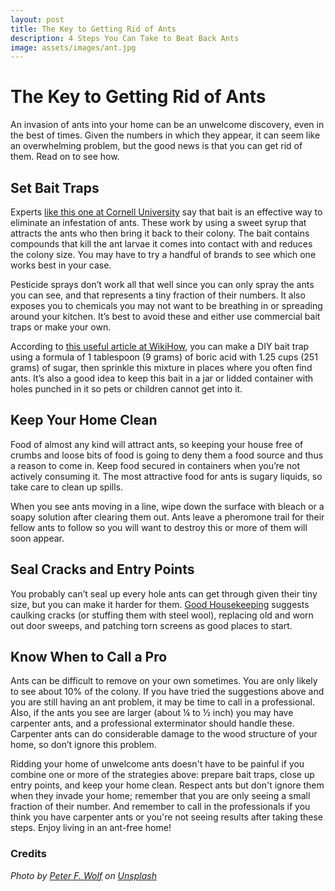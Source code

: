 ```yaml
---
layout: post
title: The Key to Getting Rid of Ants
description: 4 Steps You Can Take to Beat Back Ants
image: assets/images/ant.jpg 
---
```

# The Key to Getting Rid of Ants

An invasion of ants into your home can be an unwelcome discovery, even in the best of times. Given the numbers in which they appear, it can seem like an overwhelming problem, but the good news is that you can get rid of them. Read on to see how.

## Set Bait Traps

Experts [like this one at Cornell University](https://www.consumerreports.org/pest-control/how-to-get-rid-of-ants-in-the-house/) say that bait is an effective way to eliminate an infestation of ants. These work by using a sweet syrup that attracts the ants who then bring it back to their colony. The bait contains compounds that kill the ant larvae it comes into contact with and reduces the colony size. You may have to try a handful of brands to see which one works best in your case.

Pesticide sprays don’t work all that well since you can only spray the ants you can see, and that represents a tiny fraction of their numbers. It also exposes you to chemicals you may not want to be breathing in or spreading around your kitchen. It’s best to avoid these and either use commercial bait traps or make your own.

According to [this useful article at WikiHow](https://www.wikihow.com/Get-Rid-of-Ants#:~:text=How%20to%20Get%20Rid%20of%20Ants%201%20Method,are%20in%20your%20home%2C%20they%E2%80%99re%20getting%20in%20somewhere.), you can make a DIY bait trap using a formula of 1 tablespoon (9 grams) of boric acid with 1.25 cups (251 grams) of sugar, then sprinkle this mixture in places where you often find ants. It’s also a good idea to keep this bait in a jar or lidded container with holes punched in it so pets or children cannot get into it.

## Keep Your Home Clean

Food of almost any kind will attract ants, so keeping your house free of crumbs and loose bits of food is going to deny them a food source and thus a reason to come in. Keep food secured in containers when you’re not actively consuming it. The most attractive food for ants is sugary liquids, so take care to clean up spills.

When you see ants moving in a line, wipe down the surface with bleach or a soapy solution after clearing them out. Ants leave a pheromone trail for their fellow ants to follow so you will want to destroy this or more of them will soon appear.

## Seal Cracks and Entry Points

You probably can’t seal up every hole ants can get through given their tiny size, but you can make it harder for them. [Good Housekeeping](https://www.goodhousekeeping.com/home/a46670/how-to-get-rid-of-ants/) suggests caulking cracks (or stuffing them with steel wool), replacing old and worn out door sweeps, and patching torn screens as good places to start.

## Know When to Call a Pro

Ants can be difficult to remove on your own sometimes. You are only likely to see about 10% of the colony. If you have tried the suggestions above and you are still having an ant problem, it may be time to call in a professional. Also, if the ants you see are larger (about ¼ to ½ inch) you may have carpenter ants, and a professional exterminator should handle these. Carpenter ants can do considerable damage to the wood structure of your home, so don’t ignore this problem.

Ridding your home of unwelcome ants doesn't have to be painful if you combine one or more of the strategies above: prepare bait traps, close up entry points, and keep your home clean. Respect ants but don't ignore them when they invade your home; remember that you are only seeing a small fraction of their number. And remember to call in the professionals if you think you have carpenter ants or you're not seeing results after taking these steps. Enjoy living in an ant-free home!


### Credits
*Photo by [Peter F. Wolf](https://unsplash.com/@peterfwolf?utm_source=unsplash&amp;utm_medium=referral&amp;utm_content=creditCopyText) on [Unsplash](https://unsplash.com/s/photos/ants?utm_source=unsplash&amp;utm_medium=referral&amp;utm_content=creditCopyText)*